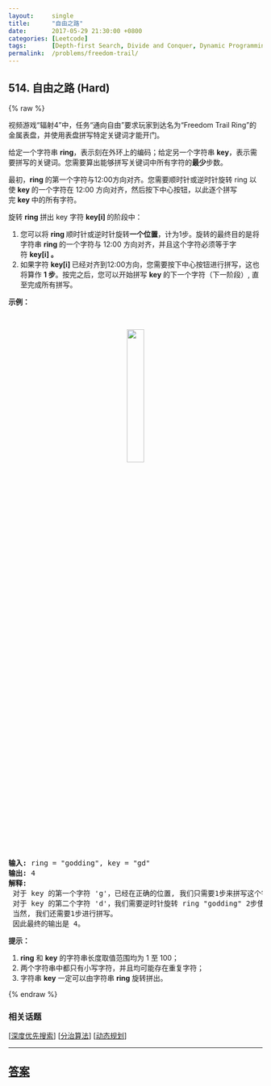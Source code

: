 ```yaml
---
layout:     single
title:      "自由之路"
date:       2017-05-29 21:30:00 +0800
categories: [Leetcode]
tags:       [Depth-first Search, Divide and Conquer, Dynamic Programming]
permalink:  /problems/freedom-trail/
---
```


## 514. 自由之路 (Hard)

{% raw %}

<p>视频游戏&ldquo;辐射4&rdquo;中，任务&ldquo;通向自由&rdquo;要求玩家到达名为&ldquo;Freedom Trail Ring&rdquo;的金属表盘，并使用表盘拼写特定关键词才能开门。</p>

<p>给定一个字符串&nbsp;<strong>ring</strong>，表示刻在外环上的编码；给定另一个字符串&nbsp;<strong>key</strong>，表示需要拼写的关键词。您需要算出能够拼写关键词中所有字符的<strong>最少</strong>步数。</p>

<p>最初，<strong>ring&nbsp;</strong>的第一个字符与12:00方向对齐。您需要顺时针或逆时针旋转 ring 以使&nbsp;<strong>key&nbsp;</strong>的一个字符在 12:00 方向对齐，然后按下中心按钮，以此逐个拼写完&nbsp;<strong>key&nbsp;</strong>中的所有字符。</p>

<p>旋转&nbsp;<strong>ring&nbsp;</strong>拼出 key 字符&nbsp;<strong>key[i]&nbsp;</strong>的阶段中：</p>

<ol>
	<li>您可以将&nbsp;<strong>ring&nbsp;</strong>顺时针或逆时针旋转<strong>一个位置</strong>，计为1步。旋转的最终目的是将字符串&nbsp;<strong>ring&nbsp;</strong>的一个字符与 12:00 方向对齐，并且这个字符必须等于字符&nbsp;<strong>key[i] 。</strong></li>
	<li>如果字符&nbsp;<strong>key[i]&nbsp;</strong>已经对齐到12:00方向，您需要按下中心按钮进行拼写，这也将算作&nbsp;<strong>1 步</strong>。按完之后，您可以开始拼写&nbsp;<strong>key&nbsp;</strong>的下一个字符（下一阶段）, 直至完成所有拼写。</li>
</ol>

<p><strong>示例：</strong></p>

<p>&nbsp;</p>

<center><img src="https://assets.leetcode-cn.com/aliyun-lc-upload/uploads/2018/10/22/ring.jpg" style="width: 26%;"></center>
&nbsp;

<pre><strong>输入:</strong> ring = &quot;godding&quot;, key = &quot;gd&quot;
<strong>输出:</strong> 4
<strong>解释:</strong>
 对于 key 的第一个字符 &#39;g&#39;，已经在正确的位置, 我们只需要1步来拼写这个字符。 
 对于 key 的第二个字符 &#39;d&#39;，我们需要逆时针旋转 ring &quot;godding&quot; 2步使它变成 &quot;ddinggo&quot;。
 当然, 我们还需要1步进行拼写。
 因此最终的输出是 4。
</pre>

<p><strong>提示：</strong></p>

<ol>
	<li><strong>ring</strong> 和&nbsp;<strong>key</strong>&nbsp;的字符串长度取值范围均为&nbsp;1 至&nbsp;100；</li>
	<li>两个字符串中都只有小写字符，并且均可能存在重复字符；</li>
	<li>字符串&nbsp;<strong>key</strong>&nbsp;一定可以由字符串 <strong>ring</strong>&nbsp;旋转拼出。</li>
</ol>

{% endraw %}

### 相关话题
  [[深度优先搜索](https://github.com/openset/leetcode/tree/master/tag/depth-first-search/README.md)]
  [[分治算法](https://github.com/openset/leetcode/tree/master/tag/divide-and-conquer/README.md)]
  [[动态规划](https://github.com/openset/leetcode/tree/master/tag/dynamic-programming/README.md)]

---

## [答案](https://github.com/openset/leetcode/tree/master/problems/freedom-trail)
